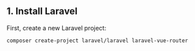 ## 1. Install Laravel
First, create a new Laravel project:
```bash
composer create-project laravel/laravel laravel-vue-router
